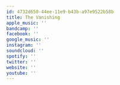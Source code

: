 ```yaml
---
id: 4732d650-44ee-11e9-b43b-a97e9522b58b
title: The Vanishing
apple_music: ''
bandcamp: ''
facebook: ''
google_music: ''
instagram: ''
soundcloud: ''
spotify: ''
twitter: ''
website: ''
youtube: ''
---
```

